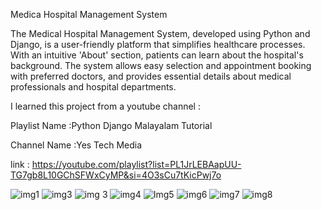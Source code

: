 Medica Hospital Management System 


The Medical Hospital Management System, developed using Python and Django, is a user-friendly platform that simplifies healthcare processes. With an intuitive 'About' section, patients can learn about the hospital's background. The system allows easy selection and appointment booking with preferred doctors, and provides essential details about medical professionals and hospital departments.

I learned this project from a youtube channel :

Playlist Name :Python Django Malayalam Tutorial

Channel Name  :Yes Tech Media

link : https://youtube.com/playlist?list=PL1JrLEBAapUU-TG7gb8L10GChSFWxCyMP&si=4O3sCu7tKicPwj7o



![img1](https://github.com/AISHWARYA-ANILKUMAR/HMS/assets/106093984/e0e2ce1d-7c96-45dc-b8a5-1106b180dad8)
![img3](https://github.com/AISHWARYA-ANILKUMAR/HMS/assets/106093984/f96d8070-fa26-4c78-b24d-f5df52d86cb9)
![img 3](https://github.com/AISHWARYA-ANILKUMAR/HMS/assets/106093984/b39c88bb-df00-4a94-878f-ec575cc74286)
![img4](https://github.com/AISHWARYA-ANILKUMAR/HMS/assets/106093984/1a276118-7094-4eee-a9f9-c7038ff7d3d8)
![Img5](https://github.com/AISHWARYA-ANILKUMAR/HMS/assets/106093984/3fb23d53-d879-4653-801e-3c74ad551fd8)
![img6](https://github.com/AISHWARYA-ANILKUMAR/HMS/assets/106093984/85e4d58a-db29-46d2-a5ae-6da1392f29ba)
![img7](https://github.com/AISHWARYA-ANILKUMAR/HMS/assets/106093984/63a7a3bc-943e-48b1-b855-cafe9cde4426)
![img8](https://github.com/AISHWARYA-ANILKUMAR/HMS/assets/106093984/e8d38555-0b27-4280-89c8-e644f6001d3b)
